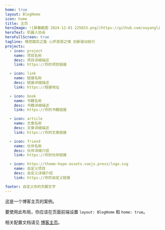 ```yaml
---
home: true
layout: BlogHome
icon: home
title: 主页
heroImage: ![屏幕截图 2024-12-01 225653.png](https://github.com/ouyanglingle/blog/blob/main/src/.vuepress/public/assets/images/%E5%B1%8F%E5%B9%95%E6%88%AA%E5%9B%BE%202024-12-01%20225653.png?raw=true)
heroText: 机器人协会
heroFullScreen: true
tagline: 稳控踏实之路 心怀感恩之情 创新驱动前行
projects:
  - icon: project
    name: 项目名称
    desc: 项目详细描述
    link: https://你的项目链接

  - icon: link
    name: 链接名称
    desc: 链接详细描述
    link: https://链接地址

  - icon: book
    name: 书籍名称
    desc: 书籍详细描述
    link: https://你的书籍链接

  - icon: article
    name: 文章名称
    desc: 文章详细描述
    link: https://你的文章链接

  - icon: friend
    name: 伙伴名称
    desc: 伙伴详细介绍
    link: https://你的伙伴链接

  - icon: https://theme-hope-assets.vuejs.press/logo.svg
    name: 自定义项目
    desc: 自定义详细介绍
    link: https://你的自定义链接

footer: 自定义你的页脚文字
---
```


这是一个博客主页的案例。

要使用此布局，你应该在页面前端设置 `layout: BlogHome` 和 `home: true`。

相关配置文档请见 [博客主页](https://theme-hope.vuejs.press/zh/guide/blog/home.html)。
